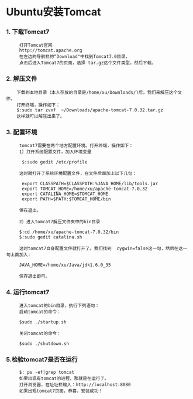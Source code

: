 # Ubuntu安装Tomcat
### 1. 下载Tomcat7
         打开Tomcat官网   
         http://tomcat.apache.org
         在左边的导航栏的“Download"中找到Tomcat7.0目录，
         点击后进入Tomcat7的页面，选择 tar.gz这个文件类型，然后下载。
### 2. 解压文件
        下载到本地目录（本人存放的目录是/home/xu/Downloads/)后，我们来解压这个文件。
        打开终端，操作如下：  
        $:sudo tar zvxf  ~/Downloads/apache-tomcat-7.0.32.tar.gz  
        这样就可以解压出来了。

### 3. 配置环境
 

         tomcat7需要在两个地方配置环境。打开终端，操作如下：
         1）打开系统配置文件，加入环境变量

          $:sudo gedit /etc/profile

         这时就打开了系统环境配置文件，在文件后面加上以下几句：

          export CLASSPATH=$CLASSPATH:%JAVA_HOME/lib/tools.jar
          export TOMCAT_HOME=/home/xu/apache-tomcat-7.0.32
          export CATALINA_HOME=$TOMCAT_HOME
          export PATH=$PATH:$TOMCAT_HOME/bin

         保存退出。

         2）进入tomcat7解压文件夹中的bin目录

         $:cd /home/xu/apache-tomcat-7.0.32/bin
         $:sudo gedit catalina.sh

         这时tomcat7自身配置文件就打开了。我们找到  cygwin=false这一句，然后在这一句上面加入:

         JAVA_HOME=/home/xu/Java/jdk1.6.0_35

         保存退出即可。
### 4. 运行tomcat7
         进入tomcat的bin目录，执行下列语句：
         启动tomcat的命令：

         $sudo ./startup.sh

         关闭tomcat的命令：

         $sudo ./shutdown.sh
### 5.检验tomcat7是否在运行
         $: ps -ef|grep tomcat
         如果出现有tomcat的进程，那就是在运行了。
         打开浏览器，在址址栏输入：http://localhost:8080
         如果出现tomcat7页面，恭喜，安装成功！
